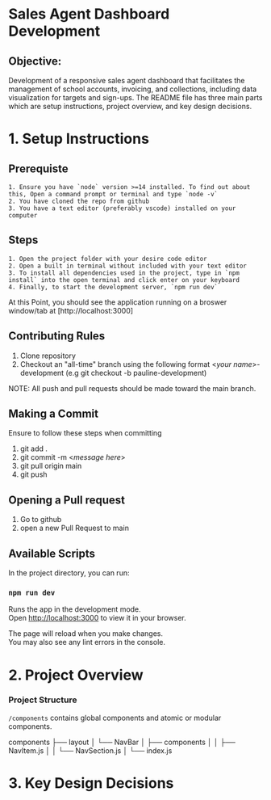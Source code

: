 # Sales Agent Dashboard Development

## Objective:

Development of a responsive sales agent dashboard that facilitates the management of school accounts, invoicing, and collections, including data visualization for targets and sign-ups. The README file has three main parts which are setup instructions, project overview, and key design decisions.

# 1. Setup Instructions

## Prerequiste

    1. Ensure you have `node` version >=14 installed. To find out about this, Open a command prompt or terminal and type `node -v`
    2. You have cloned the repo from github
    3. You have a text editor (preferably vscode) installed on your computer

## Steps

    1. Open the project folder with your desire code editor
    2. Open a built in terminal without included with your text editor
    3. To install all dependencies used in the project, type in `npm install` into the open terminal and click enter on your keyboard
    4. Finally, to start the development server, `npm run dev`

At this Point, you should see the application running on a broswer window/tab at [http://localhost:3000]

## Contributing Rules

1. Clone repository
2. Checkout an "all-time" branch using the following format <_your name_>-development (e.g git checkout -b pauline-development)

NOTE: All push and pull requests should be made toward the main branch.

## Making a Commit

Ensure to follow these steps when committing

1. git add .
2. git commit -m <_message here_>
3. git pull origin main
4. git push

## Opening a Pull request

1. Go to github
2. open a new Pull Request to main

## Available Scripts

In the project directory, you can run:

### `npm run dev`

Runs the app in the development mode.\
Open [http://localhost:3000](http://localhost:3000) to view it in your browser.

The page will reload when you make changes.\
You may also see any lint errors in the console.

# 2. Project Overview

### Project Structure

`/components` contains global components and atomic or modular components.

components
├── layout
│ └── NavBar
│ ├── components
│ │ ├── NavItem.js
│ │ └── NavSection.js
│ └── index.js

# 3. Key Design Decisions

